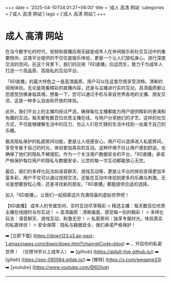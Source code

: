 +++
date = '2025-04-10T04:01:27+08:00'
title = '成人 高清 网站'
categories = ['成人 高清 网站']
tags = ['成人 高清 网站']
+++

# 成人 高清 网站

在当今数字化的时代，视频和直播应用无疑是成年人在休闲娱乐和社交互动中的重要陪伴。这类平台提供的不仅仅是娱乐体验，更是一个让人们放松身心、进行深度交流的空间。在这个背景下，我们的应用「6D直播」应运而生，致力于为成年人打造一个高品质、高隐私的互动平台。

「6D直播」的最大特色之一是高清画质，用户可以在这里尽情享受流畅、清晰的视频体验。无论是观看精彩的直播内容，还是与主播进行实时互动，高清画质都让您感觉仿佛身临其境。想象一下，您可以通过手机与来自世界各地的主播、朋友交流，这是一种多么自由和开放的体验。

此外，我们平台上的主播均经过严选，确保每位主播都能为用户提供精彩的表演和有趣的互动。每天都有数百位优质主播在线，与用户分享她们的才艺。这样的社交方式，不仅能够缓解生活中的压力，也让人们在忙碌的生活中找到一丝属于自己的乐趣。

极具隐私保护的私密房间功能，更是让人倍感安心。用户可以选择进入私密房间，享受专属于自己的时光，体验更加真实的互动。这种环境不仅让用户感到舒适，也确保了他们的隐私不被侵犯。作为一个关注用户数据安全的平台，「6D直播」承诺严格保护每位用户的隐私与数据安全，让您的每一次互动都能放心无忧。

最后，我们的多样化玩法如语音聊天、游戏互动等，更是让平台的体验变得更加丰富多彩。用户不仅可以通过视频交流，还能在互动中体验到更多的乐趣与刺激。无论是想要放松心情，还是寻找新的朋友，「6D直播」都能提供合适的选择。

加入「6D直播」，让我们一起探索这片充满惊喜的虚拟世界吧！

【6D直播】
成年人的专属空间，实时互动尽享精彩
🔥 精选主播：每天数百位优质主播在线随时与你互动！
🔥 高清画质：清晰画面，感受每一刻的精彩！
🔥 多样化玩法：语音聊天、游戏互动，刺激无穷！
🔥 私密房间：独享专属时光，体验真实的私密体验！
🔥 安全保障：隐私与数据安全，我们承诺严格保护！

➡️ [立即下载] (https://down123.s3.ap-east-1.amazonaws.com/down/down.html?channelCode=blog) ⬅️ ，开启你的私密世界！ （仅限18岁以上成年人）
➡️ [github] (https://aldult-live.github.io/)
➡️ [gitlab] (https://seo-09598d.gitlab.io/)
➡️ [推特] (https://x.com/wegame33)
➡️ [youtube] (https://www.youtube.com/@6Dlive)

---
